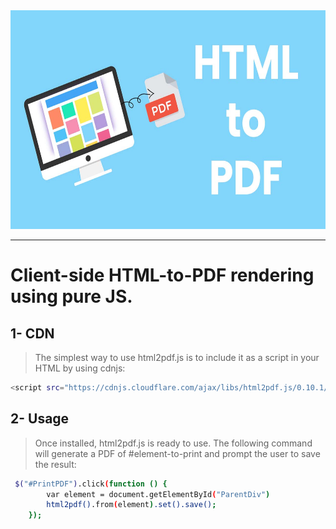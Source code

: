 <img src="Help/HtmlToPdf.jpg" style="height:350px;width:100%">
<hr/>

# Client-side HTML-to-PDF rendering using pure JS.

## 1- CDN
> The simplest way to use html2pdf.js is to include it as a script in your HTML by using cdnjs:

```bash
<script src="https://cdnjs.cloudflare.com/ajax/libs/html2pdf.js/0.10.1/html2pdf.bundle.min.js"></script>
```

## 2- Usage

>Once installed, html2pdf.js is ready to use. The following command will generate a PDF of #element-to-print and prompt the user to save the result:

```bash
 $("#PrintPDF").click(function () {
        var element = document.getElementById("ParentDiv")
        html2pdf().from(element).set().save();
    });
```
